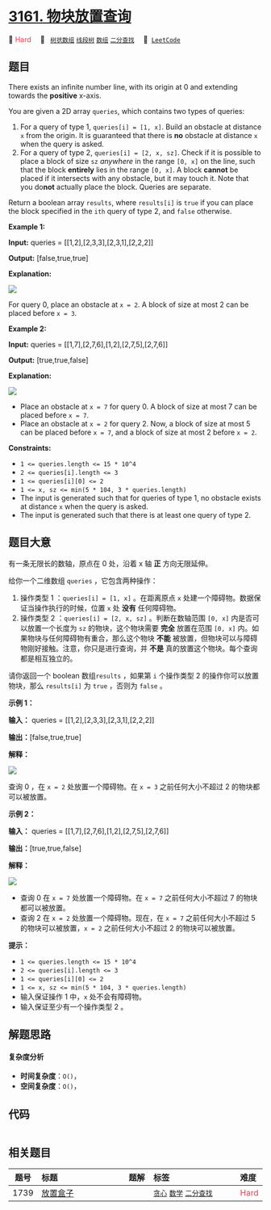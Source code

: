 # [3161. 物块放置查询](https://leetcode.com/problems/block-placement-queries)

🔴 <font color=#ff334b>Hard</font>&emsp; 🔖&ensp; [`树状数组`](/leetcode-js/outline/tag/binary-indexed-tree.md) [`线段树`](/leetcode-js/outline/tag/segment-tree.md) [`数组`](/leetcode-js/outline/tag/array.md) [`二分查找`](/leetcode-js/outline/tag/binary-search.md)&emsp; 🔗&ensp;[`LeetCode`](https://leetcode.com/problems/block-placement-queries)

## 题目

There exists an infinite number line, with its origin at 0 and extending
towards the **positive** x-axis.

You are given a 2D array `queries`, which contains two types of queries:

  1. For a query of type 1, `queries[i] = [1, x]`. Build an obstacle at distance `x` from the origin. It is guaranteed that there is **no** obstacle at distance `x` when the query is asked.
  2. For a query of type 2, `queries[i] = [2, x, sz]`. Check if it is possible to place a block of size `sz` _anywhere_ in the range `[0, x]` on the line, such that the block **entirely** lies in the range `[0, x]`. A block **cannot** be placed if it intersects with any obstacle, but it may touch it. Note that you do**not** actually place the block. Queries are separate.

Return a boolean array `results`, where `results[i]` is `true` if you can
place the block specified in the `ith` query of type 2, and `false` otherwise.



**Example 1:**

**Input:** queries = [[1,2],[2,3,3],[2,3,1],[2,2,2]]

**Output:** [false,true,true]

**Explanation:**

**![](https://assets.leetcode.com/uploads/2024/04/22/example0block.png)**

For query 0, place an obstacle at `x = 2`. A block of size at most 2 can be
placed before `x = 3`.

**Example 2:**

**Input:** queries = [[1,7],[2,7,6],[1,2],[2,7,5],[2,7,6]]

**Output:** [true,true,false]

**Explanation:**

**![](https://assets.leetcode.com/uploads/2024/04/22/example1block.png)**

  * Place an obstacle at `x = 7` for query 0. A block of size at most 7 can be placed before `x = 7`.
  * Place an obstacle at `x = 2` for query 2. Now, a block of size at most 5 can be placed before `x = 7`, and a block of size at most 2 before `x = 2`.



**Constraints:**

  * `1 <= queries.length <= 15 * 10^4`
  * `2 <= queries[i].length <= 3`
  * `1 <= queries[i][0] <= 2`
  * `1 <= x, sz <= min(5 * 104, 3 * queries.length)`
  * The input is generated such that for queries of type 1, no obstacle exists at distance `x` when the query is asked.
  * The input is generated such that there is at least one query of type 2.


## 题目大意

有一条无限长的数轴，原点在 0 处，沿着 x 轴 **正**  方向无限延伸。

给你一个二维数组 `queries` ，它包含两种操作：

  1. 操作类型 1 ：`queries[i] = [1, x]` 。在距离原点 `x` 处建一个障碍物。数据保证当操作执行的时候，位置 `x` 处 **没有**  任何障碍物。
  2. 操作类型 2 ：`queries[i] = [2, x, sz]` 。判断在数轴范围 `[0, x]` 内是否可以放置一个长度为 `sz` 的物块，这个物块需要 **完全**  放置在范围 `[0, x]` 内。如果物块与任何障碍物有重合，那么这个物块 **不能**  被放置，但物块可以与障碍物刚好接触。注意，你只是进行查询，并 **不是**  真的放置这个物块。每个查询都是相互独立的。

请你返回一个 boolean 数组`results` ，如果第 `i` 个操作类型 2 的操作你可以放置物块，那么 `results[i]` 为
`true` ，否则为 `false` 。



**示例 1：**

**输入：** queries = [[1,2],[2,3,3],[2,3,1],[2,2,2]]

**输出：**[false,true,true]

**解释：**

**![](https://assets.leetcode.com/uploads/2024/04/22/example0block.png)**

查询 0 ，在 `x = 2` 处放置一个障碍物。在 `x = 3` 之前任何大小不超过 2 的物块都可以被放置。

**示例 2：**

**输入：** queries = [[1,7],[2,7,6],[1,2],[2,7,5],[2,7,6]]

**输出：**[true,true,false]

**解释：**

**![](https://assets.leetcode.com/uploads/2024/04/22/example1block.png)**

  * 查询 0 在 `x = 7` 处放置一个障碍物。在 `x = 7` 之前任何大小不超过 7 的物块都可以被放置。
  * 查询 2 在 `x = 2` 处放置一个障碍物。现在，在 `x = 7` 之前任何大小不超过 5 的物块可以被放置，`x = 2` 之前任何大小不超过 2 的物块可以被放置。



**提示：**

  * `1 <= queries.length <= 15 * 10^4`
  * `2 <= queries[i].length <= 3`
  * `1 <= queries[i][0] <= 2`
  * `1 <= x, sz <= min(5 * 104, 3 * queries.length)`
  * 输入保证操作 1 中，`x` 处不会有障碍物。
  * 输入保证至少有一个操作类型 2 。


## 解题思路

#### 复杂度分析

- **时间复杂度**：`O()`，
- **空间复杂度**：`O()`，

## 代码

```javascript

```

## 相关题目

<!-- prettier-ignore -->
| 题号 | 标题 | 题解 | 标签 | 难度 |
| :------: | :------ | :------: | :------ | :------ |
| 1739 | [放置盒子](https://leetcode.com/problems/building-boxes) |  |  [`贪心`](/leetcode-js/outline/tag/greedy.md) [`数学`](/leetcode-js/outline/tag/math.md) [`二分查找`](/leetcode-js/outline/tag/binary-search.md) | <font color=#ff334b>Hard</font> |

<style>
.blue {
    background-color: #096dd9;
    padding: 0.25rem 0.5rem;
    margin: 0;
    font-size: 0.85em;
    border-radius: 3px;
    color: white;
    font-weight: 500;
}
table th:first-of-type { width: 10%; }
table th:nth-of-type(2) { width: 35%; }
table th:nth-of-type(3) { width: 10%; }
table th:nth-of-type(4) { width: 35%; }
table th:nth-of-type(5) { width: 10%; }
</style>
